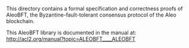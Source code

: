 This directory contains a formal specification and correctness proofs of AleoBFT,
the Byzantine-fault-tolerant consensus protocol of the Aleo blockchain.

This AleoBFT library is documented in the manual at:
http://acl2.org/manual?topic=ALEOBFT____ALEOBFT
